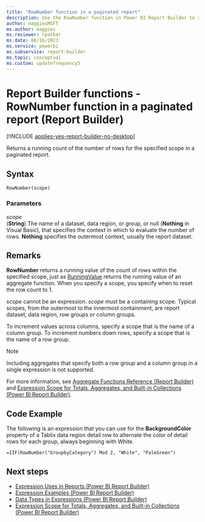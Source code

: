 ```yaml
---
title: "RowNumber function in a paginated report"
description: Use the RowNumber function in Power BI Report Builder to return a running count of the number of rows in a paginated report for the specified scope.
author: maggiesMSFT
ms.author: maggies
ms.reviewer: rpatkar
ms.date: 06/16/2023
ms.service: powerbi
ms.subservice: report-builder
ms.topic: conceptual
ms.custom: updatefrequency5
---
```

# Report Builder functions - RowNumber function in a paginated report (Report Builder)

[!INCLUDE [applies-yes-report-builder-no-desktop](../../includes/applies-yes-report-builder-no-desktop.md)]

  Returns a running count of the number of rows for the specified scope in a paginated report.

## Syntax

```syntaxsql
RowNumber(scope)
```

### Parameters

*scope*  
(**String**) The name of a dataset, data region, or group, or null (**Nothing** in Visual Basic), that specifies the context in which to evaluate the number of rows. **Nothing** specifies the outermost context, usually the report dataset.

## Remarks

**RowNumber** returns a running value of the count of rows within the specified scope, just as [RunningValue](/sql/reporting-services/report-design/report-builder-functions-runningvalue-function) returns the running value of an aggregate function. When you specify a scope, you specify when to reset the row count to 1.

*scope* cannot be an expression. *scope* must be a containing scope. Typical scopes, from the outermost to the innermost containment, are report dataset, data region, row groups or column groups.

To increment values across columns, specify a scope that is the name of a column group. To increment numbers down rows, specify a scope that is the name of a row group.

> [!NOTE]  
> Including aggregates that specify both a row group and a column group in a single expression is not supported.

For more information, see [Aggregate Functions Reference (Report Builder)](/sql/reporting-services/report-design/report-builder-functions-aggregate-functions-reference) and [Expression Scope for Totals, Aggregates, and Built-in Collections (Power BI Report Builder)](./expression-scope-for-totals-aggregates-and-built-in-collections.md).

## Code Example

The following is an expression that you can use for the **BackgroundColor** property of a Tablix data region detail row to alternate the color of detail rows for each group, always beginning with White.

```
=IIF(RowNumber("GroupbyCategory") Mod 2, "White", "PaleGreen")
```

## Next steps

- [Expression Uses in Reports (Power BI Report Builder)](./expression-uses-reports-report-builder.md)
- [Expression Examples (Power BI Report Builder)](./report-builder-expression-examples.md)
- [Data Types in Expressions (Power BI Report Builder)](./data-types-expressions-report-builder.md)
- [Expression Scope for Totals, Aggregates, and Built-in Collections (Power BI Report Builder)](./expression-scope-for-totals-aggregates-and-built-in-collections.md)
